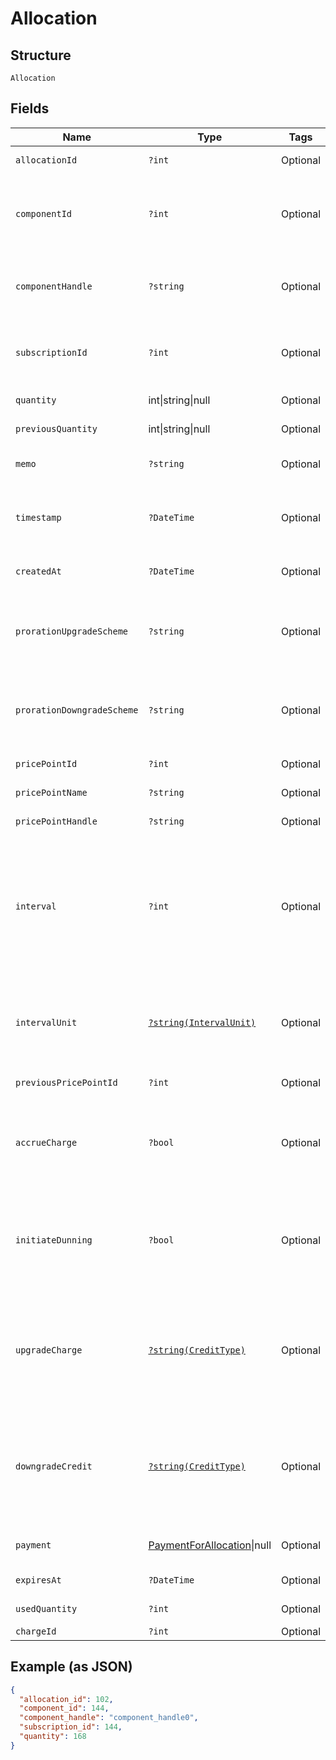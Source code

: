 
# Allocation

## Structure

`Allocation`

## Fields

| Name | Type | Tags | Description | Getter | Setter |
|  --- | --- | --- | --- | --- | --- |
| `allocationId` | `?int` | Optional | The allocation unique id | getAllocationId(): ?int | setAllocationId(?int allocationId): void |
| `componentId` | `?int` | Optional | The integer component ID for the allocation. This references a component that you have created in your Product setup | getComponentId(): ?int | setComponentId(?int componentId): void |
| `componentHandle` | `?string` | Optional | The handle of the component. This references a component that you have created in your Product setup | getComponentHandle(): ?string | setComponentHandle(?string componentHandle): void |
| `subscriptionId` | `?int` | Optional | The integer subscription ID for the allocation. This references a unique subscription in your Site | getSubscriptionId(): ?int | setSubscriptionId(?int subscriptionId): void |
| `quantity` | int\|string\|null | Optional | This is a container for one-of cases. | getQuantity(): | setQuantity( quantity): void |
| `previousQuantity` | int\|string\|null | Optional | This is a container for one-of cases. | getPreviousQuantity(): | setPreviousQuantity( previousQuantity): void |
| `memo` | `?string` | Optional | The memo passed when the allocation was created | getMemo(): ?string | setMemo(?string memo): void |
| `timestamp` | `?DateTime` | Optional | The time that the allocation was recorded, in format and UTC timezone, i.e. 2012-11-20T22:00:37Z | getTimestamp(): ?\DateTime | setTimestamp(?\DateTime timestamp): void |
| `createdAt` | `?DateTime` | Optional | Timestamp indicating when this allocation was created | getCreatedAt(): ?\DateTime | setCreatedAt(?\DateTime createdAt): void |
| `prorationUpgradeScheme` | `?string` | Optional | The scheme used if the proration was an upgrade. This is only present when the allocation was created mid-period. | getProrationUpgradeScheme(): ?string | setProrationUpgradeScheme(?string prorationUpgradeScheme): void |
| `prorationDowngradeScheme` | `?string` | Optional | The scheme used if the proration was a downgrade. This is only present when the allocation was created mid-period. | getProrationDowngradeScheme(): ?string | setProrationDowngradeScheme(?string prorationDowngradeScheme): void |
| `pricePointId` | `?int` | Optional | - | getPricePointId(): ?int | setPricePointId(?int pricePointId): void |
| `pricePointName` | `?string` | Optional | - | getPricePointName(): ?string | setPricePointName(?string pricePointName): void |
| `pricePointHandle` | `?string` | Optional | - | getPricePointHandle(): ?string | setPricePointHandle(?string pricePointHandle): void |
| `interval` | `?int` | Optional | The numerical interval. i.e. an interval of ‘30’ coupled with an interval_unit of day would mean this component price point would renew every 30 days. This property is only available for sites with Multifrequency enabled. | getInterval(): ?int | setInterval(?int interval): void |
| `intervalUnit` | [`?string(IntervalUnit)`](../../doc/models/interval-unit.md) | Optional | A string representing the interval unit for this component price point, either month or day. This property is only available for sites with Multifrequency enabled. | getIntervalUnit(): ?string | setIntervalUnit(?string intervalUnit): void |
| `previousPricePointId` | `?int` | Optional | - | getPreviousPricePointId(): ?int | setPreviousPricePointId(?int previousPricePointId): void |
| `accrueCharge` | `?bool` | Optional | If the change in cost is an upgrade, this determines if the charge should accrue to the next renewal or if capture should be attempted immediately. | getAccrueCharge(): ?bool | setAccrueCharge(?bool accrueCharge): void |
| `initiateDunning` | `?bool` | Optional | If true, if the immediate component payment fails, initiate dunning for the subscription.<br>Otherwise, leave the charges on the subscription to pay for at renewal. | getInitiateDunning(): ?bool | setInitiateDunning(?bool initiateDunning): void |
| `upgradeCharge` | [`?string(CreditType)`](../../doc/models/credit-type.md) | Optional | The type of credit to be created when upgrading/downgrading. Defaults to the component and then site setting if one is not provided.<br>Available values: `full`, `prorated`, `none`. | getUpgradeCharge(): ?string | setUpgradeCharge(?string upgradeCharge): void |
| `downgradeCredit` | [`?string(CreditType)`](../../doc/models/credit-type.md) | Optional | The type of credit to be created when upgrading/downgrading. Defaults to the component and then site setting if one is not provided.<br>Available values: `full`, `prorated`, `none`. | getDowngradeCredit(): ?string | setDowngradeCredit(?string downgradeCredit): void |
| `payment` | [PaymentForAllocation](../../doc/models/payment-for-allocation.md)\|null | Optional | This is a container for one-of cases. | getPayment(): ?PaymentForAllocation | setPayment(?PaymentForAllocation payment): void |
| `expiresAt` | `?DateTime` | Optional | - | getExpiresAt(): ?\DateTime | setExpiresAt(?\DateTime expiresAt): void |
| `usedQuantity` | `?int` | Optional | - | getUsedQuantity(): ?int | setUsedQuantity(?int usedQuantity): void |
| `chargeId` | `?int` | Optional | - | getChargeId(): ?int | setChargeId(?int chargeId): void |

## Example (as JSON)

```json
{
  "allocation_id": 102,
  "component_id": 144,
  "component_handle": "component_handle0",
  "subscription_id": 144,
  "quantity": 168
}
```


